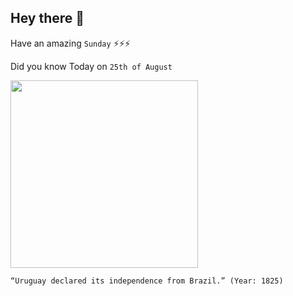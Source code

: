 ## Hey there 👋
Have an amazing `Sunday` ⚡⚡⚡

Did you know Today on `25th of August`
 
 [<img src="https://slidetodoc.com/presentation_image_h/c8cec80f2fab10938279de5224c29fa2/image-4.jpg" width="300" />](https://www.officeholidays.com/holidays/uruguay/uruguay-independence-day#:~:text=On%20August%2025th%201825%2C%20following,to%20Brazil%20recognising%20Uruguay's%20independence.) 
 ```
“Uruguay declared its independence from Brazil.” (Year: 1825)
```
